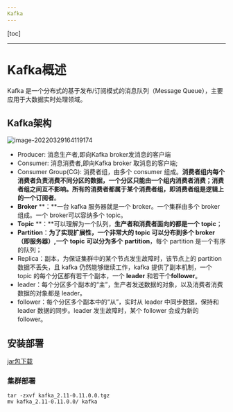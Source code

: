 ```yaml
---
Kafka
---
```


[toc]

------



# Kafka概述

Kafka 是一个分布式的基于发布/订阅模式的消息队列（Message Queue），主要应用于大数据实时处理领域。 



## Kafka架构

![image-20220329164119174](http://qiliu.luxiaobai.cn/img/image-20220329164119174.png)

- Producer: 消息生产者,即向Kafka broker发消息的客户端
- Consumer: 消息消费者,即向Kafka broker 取消息的客户端;
- Consumer Group(CG): 消费者组，由多个 consumer 组成。**消费者组内每个消费者负责消费不同分区的数据，一个分区只能由一个组内消费者消费；消费者组之间互不影响。**所有的消费者都属于某个消费者组，即**消费者组是逻辑上的一个订阅者**。
- **Broker** **：**一台 kafka 服务器就是一个 broker。一个集群由多个 broker 组成。一个 broker可以容纳多个 topic。 
- **Topic** **：**可以理解为一个队列，**生产者和消费者面向的都是一个** **topic**； 
- **Partition**：**为了实现扩展性，一个非常大的 topic 可以分布到多个 broker（即服务器）,一个** **topic** **可以分为多个** **partition**，每个 partition 是一个有序的队列；
- Replica：副本，为保证集群中的某个节点发生故障时，该节点上的 partition 数据不丢失，且 kafka 仍然能够继续工作，kafka 提供了副本机制，一个 topic 的每个分区都有若干个副本，一个 **leader** 和若干个**follower**。 
- leader：每个分区多个副本的“主”，生产者发送数据的对象，以及消费者消费数据的对象都是 leader。
- follower：每个分区多个副本中的“从”，实时从 leader 中同步数据，保持和 leader 数据的同步。leader 发生故障时，某个 follower 会成为新的 follower。 



## 安装部署

[jar包下载](http://kafka.apache.org/downloads.html)

### 集群部署

```shell
tar -zxvf kafka_2.11-0.11.0.0.tgz
mv kafka_2.11-0.11.0.0/ kafka
```





























